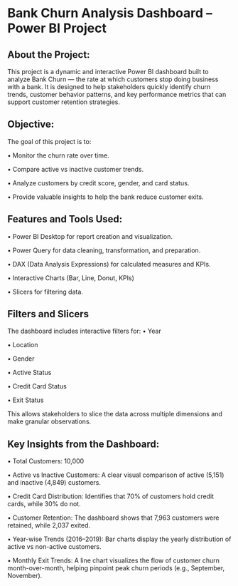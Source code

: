 # Bank Churn Analysis Dashboard – Power BI Project

## About the Project:

This project is a dynamic and interactive Power BI dashboard built to analyze Bank Churn — the rate at which customers stop doing business with a bank. It is designed to help stakeholders quickly identify churn trends, customer behavior patterns, and key performance metrics that can support customer retention strategies.

## Objective:

The goal of this project is to:

•	Monitor the churn rate over time.

•	Compare active vs inactive customer trends.

•	Analyze customers by credit score, gender, and card status.

•	Provide valuable insights to help the bank reduce customer exits.


## Features and Tools Used:

•	Power BI Desktop for report creation and visualization.

•	Power Query for data cleaning, transformation, and preparation.

•	DAX (Data Analysis Expressions) for calculated measures and KPIs.

•	Interactive Charts (Bar, Line, Donut, KPIs)

•	Slicers for filtering data.

## Filters and Slicers
The dashboard includes interactive filters for:
•	Year

•	Location

•	Gender

•	Active Status

•	Credit Card Status

•	Exit Status

This allows stakeholders to slice the data across multiple dimensions and make granular observations.


## Key Insights from the Dashboard:

•	Total Customers: 10,000

•	Active vs Inactive Customers: A clear visual comparison of active (5,151) and inactive (4,849) customers.

•	Credit Card Distribution: Identifies that 70% of customers hold credit cards, while 30% do not.

•	Customer Retention: The dashboard shows that 7,963 customers were retained, while 2,037 exited.

•	Year-wise Trends (2016–2019): Bar charts display the yearly distribution of active vs non-active customers.

•	Monthly Exit Trends: A line chart visualizes the flow of customer churn month-over-month, helping pinpoint peak churn periods (e.g., September, November).

